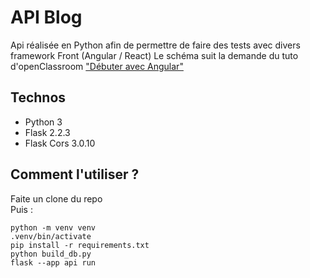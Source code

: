 # API Blog
Api réalisée en Python afin de permettre de faire des tests avec divers framework Front (Angular / React)
Le schéma suit la demande du tuto d'openClassroom ["Débuter avec Angular"](https://openclassrooms.com/fr/courses/7471261-debutez-avec-angular/)

## Technos
- Python 3
- Flask 2.2.3
- Flask Cors 3.0.10

## Comment l'utiliser ?
Faite un clone du repo  
Puis :  

```
python -m venv venv 
.venv/bin/activate  
pip install -r requirements.txt  
python build_db.py  
flask --app api run
```
